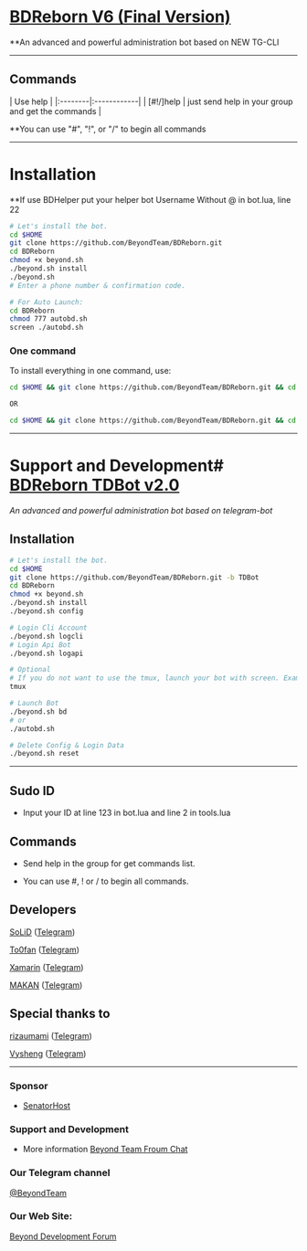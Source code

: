 # [BDReborn V6 (Final Version)](https://telegram.me/BDReborn)

**An advanced and powerful administration bot based on NEW TG-CLI


* * *

## Commands

| Use help |
|:--------|:------------|
| [#!/]help | just send help in your group and get the commands |

**You can use "#", "!", or "/" to begin all commands

* * *

# Installation

**If use BDHelper put your helper bot Username Without @ in bot.lua, line 22

```sh
# Let's install the bot.
cd $HOME
git clone https://github.com/BeyondTeam/BDReborn.git
cd BDReborn
chmod +x beyond.sh
./beyond.sh install
./beyond.sh 
# Enter a phone number & confirmation code.

# For Auto Launch:
cd BDReborn
chmod 777 autobd.sh
screen ./autobd.sh
```
### One command
To install everything in one command, use:
```sh
cd $HOME && git clone https://github.com/BeyondTeam/BDReborn.git && cd BDReborn && chmod +x beyond.sh && ./beyond.sh install && ./beyond.sh

OR

cd $HOME && git clone https://github.com/BeyondTeam/BDReborn.git && cd BDReborn && chmod +x beyond.sh && ./beyond.sh install && chmod 777 autobd.sh && screen ./autobd.sh
```

* * *

# Support and Development# [BDReborn TDBot v2.0](https://telegram.me/BDreborn)

*An advanced and powerful administration bot based on telegram-bot*

## Installation

```sh
# Let's install the bot.
cd $HOME
git clone https://github.com/BeyondTeam/BDReborn.git -b TDBot
cd BDReborn
chmod +x beyond.sh
./beyond.sh install
./beyond.sh config

# Login Cli Account
./beyond.sh logcli
# Login Api Bot
./beyond.sh logapi

# Optional
# If you do not want to use the tmux, launch your bot with screen. Example: screen ./autobd.sh
tmux

# Launch Bot
./beyond.sh bd
# or
./autobd.sh

# Delete Config & Login Data
./beyond.sh reset
```

* * *

## Sudo ID
* Input your ID at line 123 in bot.lua and line 2 in tools.lua

## Commands

* Send help in the group for get commands list.

* You can use #, ! or / to begin all commands.

## Developers

[SoLiD](https://github.com/solid021) ([Telegram](https://telegram.me/SoLiD))

[To0fan](https://github.com/To0fan) ([Telegram](https://telegram.me/ToOfan))

[Xamarin](https://github.com/XamarinDevTeam) ([Telegram](https://telegram.me/Xamarin_Developer))

[MAKAN](https://github.com/makanj) ([Telegram](https://telegram.me/MAKAN))

## Special thanks to

[rizaumami](https://github.com/rizaumami) ([Telegram](https://telegram.me/kuncen))
 
[Vysheng](https://github.com/Vysheng) ([Telegram](https://telegram.me/Vysheng))

* * *

### Sponsor

* [SenatorHost](https://senatorhost.com)

### Support and Development

* More information [Beyond Team Froum Chat](https://telegram.me/joinchat/BqLVv0IDQ8GoX0irFJptog)

### Our Telegram channel

[@BeyondTeam](https://telegram.me/BeyondTeam)

### Our Web Site:

[Beyond Development Forum](https://Beyond-Dev.iR)
